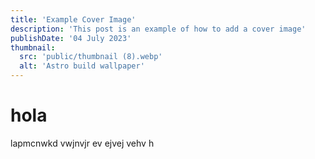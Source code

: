 ```yaml
---
title: 'Example Cover Image'
description: 'This post is an example of how to add a cover image'
publishDate: '04 July 2023'
thumbnail:
  src: 'public/thumbnail (8).webp'
  alt: 'Astro build wallpaper'
---
```


# hola

lapmcnwkd vwjnvjr ev ejvej vehv h
